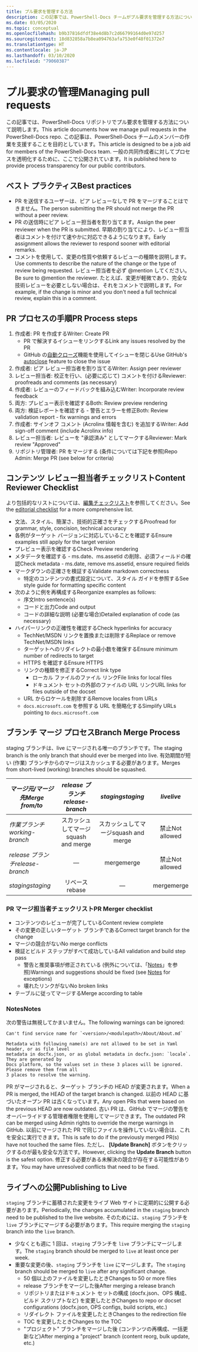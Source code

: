 ```yaml
---
title: プル要求を管理する方法
description: この記事では、PowerShell-Docs チームがプル要求を管理する方法について説明します。
ms.date: 03/05/2020
ms.topic: conceptual
ms.openlocfilehash: b9b37816dfdf38e4d8b7c2d66799164d0e97d257
ms.sourcegitcommit: 18d832858a7b8ea094763afa753e0f48f01372e7
ms.translationtype: HT
ms.contentlocale: ja-JP
ms.lasthandoff: 03/10/2020
ms.locfileid: "79060387"
---
```

# <a name="managing-pull-requests"></a><span data-ttu-id="8f226-103">プル要求の管理</span><span class="sxs-lookup"><span data-stu-id="8f226-103">Managing pull requests</span></span>

<span data-ttu-id="8f226-104">この記事では、PowerShell-Docs リポジトリでプル要求を管理する方法について説明します。</span><span class="sxs-lookup"><span data-stu-id="8f226-104">This article documents how we manage pull requests in the PowerShell-Docs repo.</span></span> <span data-ttu-id="8f226-105">この記事は、PowerShell-Docs チームのメンバーの作業を支援することを目的としています。</span><span class="sxs-lookup"><span data-stu-id="8f226-105">This article is designed to be a job aid for members of the PowerShell-Docs team.</span></span> <span data-ttu-id="8f226-106">一般の共同作成者に対してプロセスを透明化するために、ここで公開されています。</span><span class="sxs-lookup"><span data-stu-id="8f226-106">It is published here to provide process transparency for our public contributors.</span></span>

## <a name="best-practices"></a><span data-ttu-id="8f226-107">ベスト プラクティス</span><span class="sxs-lookup"><span data-stu-id="8f226-107">Best practices</span></span>

- <span data-ttu-id="8f226-108">PR を送信するユーザーは、ピア レビューなしで PR をマージすることはできません。</span><span class="sxs-lookup"><span data-stu-id="8f226-108">The person submitting the PR should not merge the PR without a peer review.</span></span>
- <span data-ttu-id="8f226-109">PR の送信時にピア レビュー担当者を割り当てます。</span><span class="sxs-lookup"><span data-stu-id="8f226-109">Assign the peer reviewer when the PR is submitted.</span></span> <span data-ttu-id="8f226-110">早期の割り当てにより、レビュー担当者はコメントを付けて速やかに対応できるようになります。</span><span class="sxs-lookup"><span data-stu-id="8f226-110">Early assignment allows the reviewer to respond sooner with editorial remarks.</span></span>
- <span data-ttu-id="8f226-111">コメントを使用して、変更の性質や依頼するレビューの種類を説明します。</span><span class="sxs-lookup"><span data-stu-id="8f226-111">Use comments to describe the nature of the change or the type of review being requested.</span></span> <span data-ttu-id="8f226-112">レビュー担当者を必ず @mention してください。</span><span class="sxs-lookup"><span data-stu-id="8f226-112">Be sure to @mention the reviewer.</span></span> <span data-ttu-id="8f226-113">たとえば、変更が軽微であり、完全な技術レビューを必要としない場合は、それをコメントで説明します。</span><span class="sxs-lookup"><span data-stu-id="8f226-113">For example, if the change is minor and you don't need a full technical review, explain this in a comment.</span></span>

## <a name="pr-process-steps"></a><span data-ttu-id="8f226-114">PR プロセスの手順</span><span class="sxs-lookup"><span data-stu-id="8f226-114">PR Process steps</span></span>

1. <span data-ttu-id="8f226-115">作成者: PR を作成する</span><span class="sxs-lookup"><span data-stu-id="8f226-115">Writer: Create PR</span></span>
   - <span data-ttu-id="8f226-116">PR で解決するイシューをリンクする</span><span class="sxs-lookup"><span data-stu-id="8f226-116">Link any issues resolved by the PR</span></span>
   - <span data-ttu-id="8f226-117">GitHub の[自動クローズ](https://help.github.com/en/articles/closing-issues-using-keywords)機能を使用してイシューを閉じる</span><span class="sxs-lookup"><span data-stu-id="8f226-117">Use GitHub's [autoclose](https://help.github.com/en/articles/closing-issues-using-keywords) feature to close the issue</span></span>
1. <span data-ttu-id="8f226-118">作成者: ピア レビュー担当者を割り当てる</span><span class="sxs-lookup"><span data-stu-id="8f226-118">Writer: Assign peer reviewer</span></span>
1. <span data-ttu-id="8f226-119">レビュー担当者: 校正を行い、(必要に応じて) コメントを付ける</span><span class="sxs-lookup"><span data-stu-id="8f226-119">Reviewer: proofreads and comments (as necessary)</span></span>
1. <span data-ttu-id="8f226-120">作成者: レビューのフィードバックを組み込む</span><span class="sxs-lookup"><span data-stu-id="8f226-120">Writer: Incorporate review feedback</span></span>
1. <span data-ttu-id="8f226-121">両方: プレビュー表示を確認する</span><span class="sxs-lookup"><span data-stu-id="8f226-121">Both: Review preview rendering</span></span>
1. <span data-ttu-id="8f226-122">両方: 検証レポートを確認する - 警告とエラーを修正</span><span class="sxs-lookup"><span data-stu-id="8f226-122">Both: Review validation report - fix warnings and errors</span></span>
1. <span data-ttu-id="8f226-123">作成者: サインオフ コメント (Acrolinx 情報を含む) を追加する</span><span class="sxs-lookup"><span data-stu-id="8f226-123">Writer: Add sign-off comment (include Acrolinx info)</span></span>
1. <span data-ttu-id="8f226-124">レビュー担当者: レビューを "承認済み" としてマークする</span><span class="sxs-lookup"><span data-stu-id="8f226-124">Reviewer: Mark review "Approved"</span></span>
1. <span data-ttu-id="8f226-125">リポジトリ管理者: PR をマージする (条件については下記を参照)</span><span class="sxs-lookup"><span data-stu-id="8f226-125">Repo Admin: Merge PR (see below for criteria)</span></span>

## <a name="content-reviewer-checklist"></a><span data-ttu-id="8f226-126">コンテンツ レビュー担当者チェックリスト</span><span class="sxs-lookup"><span data-stu-id="8f226-126">Content Reviewer Checklist</span></span>

<span data-ttu-id="8f226-127">より包括的なリストについては、[編集チェックリスト](editorial-checklist.md)を参照してください。</span><span class="sxs-lookup"><span data-stu-id="8f226-127">See the [editorial checklist](editorial-checklist.md) for a more comprehensive list.</span></span>

- <span data-ttu-id="8f226-128">文法、スタイル、簡潔さ、技術的正確さをチェックする</span><span class="sxs-lookup"><span data-stu-id="8f226-128">Proofread for grammar, style, concision, technical accuracy</span></span>
- <span data-ttu-id="8f226-129">各例がターゲット バージョンに対応していることを確認する</span><span class="sxs-lookup"><span data-stu-id="8f226-129">Ensure examples still apply for the target version</span></span>
- <span data-ttu-id="8f226-130">プレビュー表示を確認する</span><span class="sxs-lookup"><span data-stu-id="8f226-130">Check Preview rendering</span></span>
- <span data-ttu-id="8f226-131">メタデータを確認する - ms.date、ms.assetid の削除、必須フィールドの確認</span><span class="sxs-lookup"><span data-stu-id="8f226-131">Check metadata - ms.date, remove ms.assetid, ensure required fields</span></span>
- <span data-ttu-id="8f226-132">マークダウンの正確さを検証する</span><span class="sxs-lookup"><span data-stu-id="8f226-132">Validate markdown correctness</span></span>
  - <span data-ttu-id="8f226-133">特定のコンテンツの書式設定について、スタイル ガイドを参照する</span><span class="sxs-lookup"><span data-stu-id="8f226-133">See style guide for formatting specific content</span></span>
- <span data-ttu-id="8f226-134">次のように例を再構成する</span><span class="sxs-lookup"><span data-stu-id="8f226-134">Reorganize examples as follows:</span></span>
  - <span data-ttu-id="8f226-135">序文</span><span class="sxs-lookup"><span data-stu-id="8f226-135">Intro sentence(s)</span></span>
  - <span data-ttu-id="8f226-136">コードと出力</span><span class="sxs-lookup"><span data-stu-id="8f226-136">Code and output</span></span>
  - <span data-ttu-id="8f226-137">コードの詳細な説明 (必要な場合)</span><span class="sxs-lookup"><span data-stu-id="8f226-137">Detailed explanation of code (as necessary)</span></span>
- <span data-ttu-id="8f226-138">ハイパーリンクの正確性を確認する</span><span class="sxs-lookup"><span data-stu-id="8f226-138">Check hyperlinks for accuracy</span></span>
  - <span data-ttu-id="8f226-139">TechNet/MSDN リンクを置換または削除する</span><span class="sxs-lookup"><span data-stu-id="8f226-139">Replace or remove TechNet/MSDN links</span></span>
  - <span data-ttu-id="8f226-140">ターゲットへのリダイレクトの最小数を確保する</span><span class="sxs-lookup"><span data-stu-id="8f226-140">Ensure minimum number of redirects to target</span></span>
  - <span data-ttu-id="8f226-141">HTTPS を確認する</span><span class="sxs-lookup"><span data-stu-id="8f226-141">Ensure HTTPS</span></span>
  - <span data-ttu-id="8f226-142">リンクの種類を修正する</span><span class="sxs-lookup"><span data-stu-id="8f226-142">Correct link type</span></span>
    - <span data-ttu-id="8f226-143">ローカル ファイルのファイル リンク</span><span class="sxs-lookup"><span data-stu-id="8f226-143">File links for local files</span></span>
    - <span data-ttu-id="8f226-144">ドキュメント セットの外部のファイルの URL リンク</span><span class="sxs-lookup"><span data-stu-id="8f226-144">URL links for files outside of the docset</span></span>
  - <span data-ttu-id="8f226-145">URL からロケールを削除する</span><span class="sxs-lookup"><span data-stu-id="8f226-145">Remove locales from URLs</span></span>
  - <span data-ttu-id="8f226-146">`docs.microsoft.com` を参照する URL を簡略化する</span><span class="sxs-lookup"><span data-stu-id="8f226-146">Simplify URLs pointing to `docs.microsoft.com`</span></span>

## <a name="branch-merge-process"></a><span data-ttu-id="8f226-147">ブランチ マージ プロセス</span><span class="sxs-lookup"><span data-stu-id="8f226-147">Branch Merge Process</span></span>

<span data-ttu-id="8f226-148">staging ブランチは、live にマージされる唯一のブランチです。</span><span class="sxs-lookup"><span data-stu-id="8f226-148">The staging branch is the only branch that should ever be merged into live.</span></span> <span data-ttu-id="8f226-149">有効期間が短い (作業) ブランチからのマージはスカッシュする必要があります。</span><span class="sxs-lookup"><span data-stu-id="8f226-149">Merges from short-lived (working) branches should be squashed.</span></span>

| <span data-ttu-id="8f226-150">*マージ元/マージ先*</span><span class="sxs-lookup"><span data-stu-id="8f226-150">*Merge from/to*</span></span>  | <span data-ttu-id="8f226-151">*release ブランチ*</span><span class="sxs-lookup"><span data-stu-id="8f226-151">*release-branch*</span></span> | <span data-ttu-id="8f226-152">*staging*</span><span class="sxs-lookup"><span data-stu-id="8f226-152">*staging*</span></span>        | <span data-ttu-id="8f226-153">*live*</span><span class="sxs-lookup"><span data-stu-id="8f226-153">*live*</span></span>      |
| ---------------- |:----------------:|:----------------:|:-----------:|
| <span data-ttu-id="8f226-154">*作業ブランチ*</span><span class="sxs-lookup"><span data-stu-id="8f226-154">*working-branch*</span></span> | <span data-ttu-id="8f226-155">スカッシュしてマージ</span><span class="sxs-lookup"><span data-stu-id="8f226-155">squash and merge</span></span> | <span data-ttu-id="8f226-156">スカッシュしてマージ</span><span class="sxs-lookup"><span data-stu-id="8f226-156">squash and merge</span></span> | <span data-ttu-id="8f226-157">禁止</span><span class="sxs-lookup"><span data-stu-id="8f226-157">Not allowed</span></span> |
| <span data-ttu-id="8f226-158">*release ブランチ*</span><span class="sxs-lookup"><span data-stu-id="8f226-158">*release-branch*</span></span> | &mdash;          | <span data-ttu-id="8f226-159">merge</span><span class="sxs-lookup"><span data-stu-id="8f226-159">merge</span></span>            | <span data-ttu-id="8f226-160">禁止</span><span class="sxs-lookup"><span data-stu-id="8f226-160">Not allowed</span></span> |
| <span data-ttu-id="8f226-161">*staging*</span><span class="sxs-lookup"><span data-stu-id="8f226-161">*staging*</span></span>        | <span data-ttu-id="8f226-162">リベース</span><span class="sxs-lookup"><span data-stu-id="8f226-162">rebase</span></span>           | &mdash;          | <span data-ttu-id="8f226-163">merge</span><span class="sxs-lookup"><span data-stu-id="8f226-163">merge</span></span>       |

### <a name="pr-merger-checklist"></a><span data-ttu-id="8f226-164">PR マージ担当者チェックリスト</span><span class="sxs-lookup"><span data-stu-id="8f226-164">PR Merger checklist</span></span>

- <span data-ttu-id="8f226-165">コンテンツのレビューが完了している</span><span class="sxs-lookup"><span data-stu-id="8f226-165">Content review complete</span></span>
- <span data-ttu-id="8f226-166">その変更の正しいターゲット ブランチである</span><span class="sxs-lookup"><span data-stu-id="8f226-166">Correct target branch for the change</span></span>
- <span data-ttu-id="8f226-167">マージの競合がない</span><span class="sxs-lookup"><span data-stu-id="8f226-167">No merge conflicts</span></span>
- <span data-ttu-id="8f226-168">検証とビルド ステップがすべて成功している</span><span class="sxs-lookup"><span data-stu-id="8f226-168">All validation and build step pass</span></span>
  - <span data-ttu-id="8f226-169">警告と推奨事項が修正されている (例外については、「[Notes](#notes)」を参照)</span><span class="sxs-lookup"><span data-stu-id="8f226-169">Warnings and suggestions should be fixed (see [Notes](#notes) for exceptions)</span></span>
  - <span data-ttu-id="8f226-170">壊れたリンクがない</span><span class="sxs-lookup"><span data-stu-id="8f226-170">No broken links</span></span>
- <span data-ttu-id="8f226-171">テーブルに従ってマージする</span><span class="sxs-lookup"><span data-stu-id="8f226-171">Merge according to table</span></span>

### <a name="notes"></a><span data-ttu-id="8f226-172">Notes</span><span class="sxs-lookup"><span data-stu-id="8f226-172">Notes</span></span>

<span data-ttu-id="8f226-173">次の警告は無視してかまいません。</span><span class="sxs-lookup"><span data-stu-id="8f226-173">The following warnings can be ignored:</span></span>

```
Can't find service name for `<version>/<modulepath>/About/About.md`
```

```
Metadata with following name(s) are not allowed to be set in Yaml header, or as file level
metadata in docfx.json, or as global metadata in docfx.json: `locale`. They are generated by
Docs platform, so the values set in these 3 places will be ignored. Please remove them from all
3 places to resolve the warning.
```

<span data-ttu-id="8f226-174">PR がマージされると、ターゲット ブランチの HEAD が変更されます。</span><span class="sxs-lookup"><span data-stu-id="8f226-174">When a PR is merged, the HEAD of the target branch is changed.</span></span> <span data-ttu-id="8f226-175">以前の HEAD に基づいたオープン PR は古くなっています。</span><span class="sxs-lookup"><span data-stu-id="8f226-175">Any open PRs that were based on the previous HEAD are now outdated.</span></span> <span data-ttu-id="8f226-176">古い PR は、GitHub でマージの警告をオーバーライドする管理者権限を使用してマージできます。</span><span class="sxs-lookup"><span data-stu-id="8f226-176">The outdated PR can be merged using Admin rights to override the merge warnings in GitHub.</span></span> <span data-ttu-id="8f226-177">以前にマージされた PR で同じファイルを操作していない場合は、これを安全に実行できます。</span><span class="sxs-lookup"><span data-stu-id="8f226-177">This is safe to do if the previously merged PR(s) have not touched the same files.</span></span> <span data-ttu-id="8f226-178">ただし、 **[Update Branch]** ボタンをクリックするのが最も安全な方法です。</span><span class="sxs-lookup"><span data-stu-id="8f226-178">However, clicking the **Update Branch** button is the safest option.</span></span> <span data-ttu-id="8f226-179">修正する必要がある未解決の競合が存在する可能性があります。</span><span class="sxs-lookup"><span data-stu-id="8f226-179">You may have unresolved conflicts that need to be fixed.</span></span>

## <a name="publishing-to-live"></a><span data-ttu-id="8f226-180">ライブへの公開</span><span class="sxs-lookup"><span data-stu-id="8f226-180">Publishing to Live</span></span>

<span data-ttu-id="8f226-181">`staging` ブランチに蓄積された変更をライブ Web サイトに定期的に公開する必要があります。</span><span class="sxs-lookup"><span data-stu-id="8f226-181">Periodically, the changes accumulated in the `staging` branch need to be published to the live website.</span></span> <span data-ttu-id="8f226-182">そのためには、`staging` ブランチを `live` ブランチにマージする必要があります。</span><span class="sxs-lookup"><span data-stu-id="8f226-182">This require merging the `staging` branch into the `live` branch.</span></span>

- <span data-ttu-id="8f226-183">少なくとも週に 1 回は、`staging` ブランチを `live` ブランチにマージします。</span><span class="sxs-lookup"><span data-stu-id="8f226-183">The `staging` branch should be merged to `live` at least once per week.</span></span>
- <span data-ttu-id="8f226-184">重要な変更の後、`staging` ブランチを `live` にマージします。</span><span class="sxs-lookup"><span data-stu-id="8f226-184">The `staging` branch should be merged to `live` after any significant change.</span></span>
  - <span data-ttu-id="8f226-185">50 個以上のファイルを変更したとき</span><span class="sxs-lookup"><span data-stu-id="8f226-185">Changes to 50 or more files</span></span>
  - <span data-ttu-id="8f226-186">release ブランチをマージした後</span><span class="sxs-lookup"><span data-stu-id="8f226-186">After merging a release branch</span></span>
  - <span data-ttu-id="8f226-187">リポジトリまたはドキュメント セットの構成 (docfx.json、OPS 構成、ビルド スクリプトなど) を変更したとき</span><span class="sxs-lookup"><span data-stu-id="8f226-187">Changes to repo or docset configurations (docfx.json, OPS configs, build scripts, etc.)</span></span>
  - <span data-ttu-id="8f226-188">リダイレクト ファイルを変更したとき</span><span class="sxs-lookup"><span data-stu-id="8f226-188">Changes to the redirection file</span></span>
  - <span data-ttu-id="8f226-189">TOC を変更したとき</span><span class="sxs-lookup"><span data-stu-id="8f226-189">Changes to the TOC</span></span>
  - <span data-ttu-id="8f226-190">"プロジェクト" ブランチをマージした後 (コンテンツの再構成、一括更新など)</span><span class="sxs-lookup"><span data-stu-id="8f226-190">After merging a "project" branch (content reorg, bulk update, etc.)</span></span>
